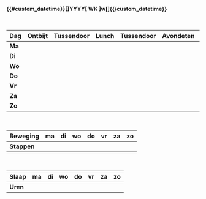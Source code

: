 **{{#custom_datetime}}[]YYYY[ WK ]w[]{{/custom_datetime}}**

<br />

| **Dag** | **Ontbijt** | **Tussendoor** | **Lunch** | **Tussendoor** | **Avondeten** | **Tussendoor** | **Bijzonderheden** |
| --- | --- | --- | --- | --- | --- | --- | --- |
| **Ma** |     |     |     |     |     |     |     |
| **Di** |     |     |     |     |     |     |     |
| **Wo** |     |     |     |     |     |     |     |
| **Do** |     |     |     |     |     |     |     |
| **Vr** |     |     |     |     |     |     |     |
| **Za** |     |     |     |     |     |     |     |
| **Zo** |     |     |     |     |     |     |     |

<br />

| **Beweging** | **ma** | **di** | **wo** | **do** | **vr** | **za** | **zo** |
| --- | --- | --- | --- | --- | --- | --- | --- |
| **Stappen** |     |     |     |     |     |     |     |

<br />

| **Slaap** | **ma** | **di** | **wo** | **do** | **vr** | **za** | **zo** |
| --- | --- | --- | --- | --- | --- | --- | --- |
| **Uren** |     |     |     |     |     |     |     |
